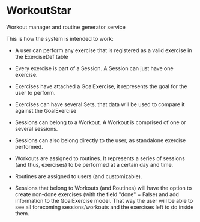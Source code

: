 # WorkoutStar
Workout manager and routine generator service


This is how the system is intended to work:
- A user can perform any exercise that is registered as a valid exercise in the ExerciseDef table
- Every exercise is part of a Session. A Session can just have one exercise.
- Exercises have attached a GoalExercise, it represents the goal for the user to perform.
- Exercises can have several Sets, that data will be used to compare it against the GoalExercise
- Sessions can belong to a Workout. A Workout is comprised of one or several sessions.
- Sessions can also belong directly to the user, as standalone exercise performed.
- Workouts are assigned to routines. It represents a series of sessions (and thus, exercises) to be performed at a certain day and time.
- Routines are assigned to users (and customizable).

- Sessions that belong to Workouts (and Routines) will have the option to create non-done exercises (with the field "done" = False) and add information to the GoalExercise model. That way the user will be able to see all forecoming sessions/workouts and the exercises left to do inside them.
